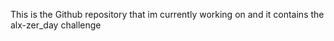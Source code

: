 This is the Github repository that im currently working on and it contains the alx-zer_day challenge
